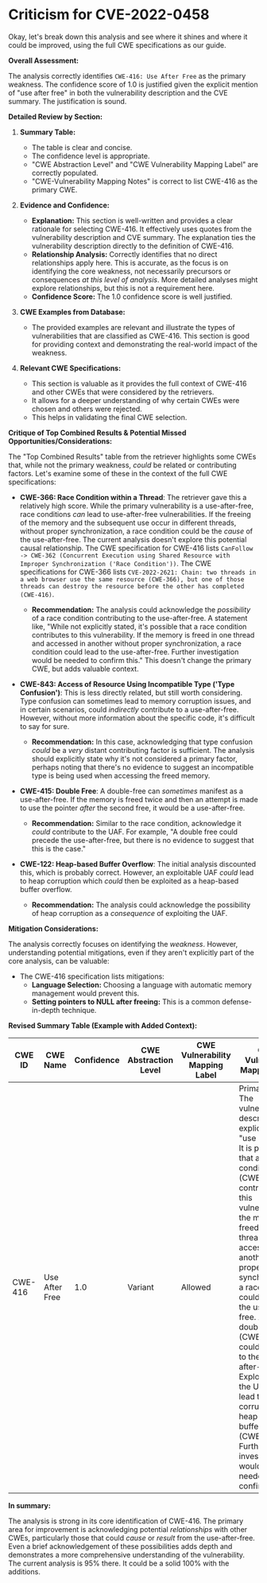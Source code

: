 # Criticism for CVE-2022-0458

Okay, let's break down this analysis and see where it shines and where it could be improved, using the full CWE specifications as our guide.

**Overall Assessment:**

The analysis correctly identifies `CWE-416: Use After Free` as the primary weakness. The confidence score of 1.0 is justified given the explicit mention of "use after free" in both the vulnerability description and the CVE summary. The justification is sound.

**Detailed Review by Section:**

1.  **Summary Table:**

    *   The table is clear and concise.
    *   The confidence level is appropriate.
    *   "CWE Abstraction Level" and "CWE Vulnerability Mapping Label" are correctly populated.
    *   "CWE-Vulnerability Mapping Notes" is correct to list CWE-416 as the primary CWE.

2.  **Evidence and Confidence:**

    *   **Explanation:**  This section is well-written and provides a clear rationale for selecting CWE-416. It effectively uses quotes from the vulnerability description and CVE summary. The explanation ties the vulnerability description directly to the definition of CWE-416.
    *   **Relationship Analysis:** Correctly identifies that no direct relationships apply here.  This is accurate, as the focus is on identifying the core weakness, not necessarily precursors or consequences *at this level of analysis*. More detailed analyses might explore relationships, but this is not a requirement here.
    *   **Confidence Score:**  The 1.0 confidence score is well justified.

3.  **CWE Examples from Database:**

    *   The provided examples are relevant and illustrate the types of vulnerabilities that are classified as CWE-416. This section is good for providing context and demonstrating the real-world impact of the weakness.

4.  **Relevant CWE Specifications:**

    *   This section is valuable as it provides the full context of CWE-416 and other CWEs that were considered by the retrievers.
    *   It allows for a deeper understanding of why certain CWEs were chosen and others were rejected.
    *   This helps in validating the final CWE selection.

**Critique of Top Combined Results & Potential Missed Opportunities/Considerations:**

The "Top Combined Results" table from the retriever highlights some CWEs that, while not the primary weakness, *could* be related or contributing factors. Let's examine some of these in the context of the full CWE specifications:

*   **CWE-366: Race Condition within a Thread**: The retriever gave this a relatively high score. While the primary vulnerability is a use-after-free, race conditions *can* lead to use-after-free vulnerabilities.  If the freeing of the memory and the subsequent use occur in different threads, without proper synchronization, a race condition could be the *cause* of the use-after-free.  The current analysis doesn't explore this potential causal relationship.  The CWE specification for CWE-416 lists `CanFollow -> CWE-362 (Concurrent Execution using Shared Resource with Improper Synchronization ('Race Condition'))`. The CWE specifications for CWE-366 lists `CVE-2022-2621: Chain: two threads in a web browser use the same resource (CWE-366), but one of those threads can destroy the resource before the other has completed (CWE-416)`.

    *   **Recommendation:**  The analysis could acknowledge the *possibility* of a race condition contributing to the use-after-free.  A statement like, "While not explicitly stated, it's possible that a race condition contributes to this vulnerability. If the memory is freed in one thread and accessed in another without proper synchronization, a race condition could lead to the use-after-free. Further investigation would be needed to confirm this."  This doesn't change the primary CWE, but adds valuable context.

*   **CWE-843: Access of Resource Using Incompatible Type ('Type Confusion')**:  This is less directly related, but still worth considering. Type confusion can sometimes lead to memory corruption issues, and in certain scenarios, could *indirectly* contribute to a use-after-free.  However, without more information about the specific code, it's difficult to say for sure.

    *   **Recommendation:**  In this case, acknowledging that type confusion *could* be a *very* distant contributing factor is sufficient. The analysis should explicitly state why it's not considered a primary factor, perhaps noting that there's no evidence to suggest an incompatible type is being used when accessing the freed memory.

*   **CWE-415: Double Free**: A double-free can *sometimes* manifest as a use-after-free. If the memory is freed twice and then an attempt is made to use the pointer *after* the second free, it would be a use-after-free.

    *  **Recommendation:** Similar to the race condition, acknowledge it *could* contribute to the UAF. For example, "A double free could precede the use-after-free, but there is no evidence to suggest that this is the case."

*   **CWE-122: Heap-based Buffer Overflow**: The initial analysis discounted this, which is probably correct. However, an exploitable UAF *could* lead to heap corruption which *could* then be exploited as a heap-based buffer overflow.

    *   **Recommendation:** The analysis could acknowledge the possibility of heap corruption as a *consequence* of exploiting the UAF.

**Mitigation Considerations:**

The analysis correctly focuses on identifying the *weakness*.  However, understanding potential mitigations, even if they aren't explicitly part of the core analysis, can be valuable:

*   The CWE-416 specification lists mitigations:
    *   **Language Selection:** Choosing a language with automatic memory management would prevent this.
    *   **Setting pointers to NULL after freeing:**  This is a common defense-in-depth technique.

**Revised Summary Table (Example with Added Context):**

| CWE ID | CWE Name | Confidence | CWE Abstraction Level | CWE Vulnerability Mapping Label | CWE-Vulnerability Mapping Notes |
|---|---|---|---|---|---|
| CWE-416 | Use After Free | 1.0 | Variant | Allowed | Primary CWE. The vulnerability description explicitly states "use after free." It is possible that a race condition (CWE-366) contributes to this vulnerability. If the memory is freed in one thread and accessed in another without proper synchronization, a race condition could lead to the use-after-free. Also, a double free (CWE-415) could contribute to the use-after-free. Exploitation of the UAF could lead to heap corruption or a heap-based buffer overflow (CWE-122). Further investigation would be needed to confirm this. |

**In summary:**

The analysis is strong in its core identification of CWE-416.  The primary area for improvement is acknowledging potential *relationships* with other CWEs, particularly those that could *cause* or *result* from the use-after-free.  Even a brief acknowledgement of these possibilities adds depth and demonstrates a more comprehensive understanding of the vulnerability. The current analysis is 95% there. It could be a solid 100% with the additions.